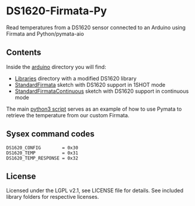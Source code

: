 # DS1620-Firmata-Py
Read temperatures from a DS1620 sensor connected to an Arduino using Firmata and Python/pymata-aio

## Contents
Inside the [arduino](arduino/) directory you will find:

* [Libraries](arduino/libraries/) directory with a modified DS1620 library
* [StandardFirmata](arduino/StandardFirmata/StandardFirmata.ino) sketch with DS1620 support in 1SHOT mode
* [StandardFirmataContinuous](arduino/StandardFirmataContinuous/StandardFirmataContinuous.ino) sketch with DS1620 support in continuous mode

The main [python3 script](get_temps.py) serves as an example of how to use Pymata to retrieve the temperature from our custom Firmata.

## Sysex command codes

```
DS1620_CONFIG        = 0x30
DS1620_TEMP          = 0x31
DS1620_TEMP_RESPONSE = 0x32
```

## License

Licensed under the LGPL v2.1, see LICENSE file for details. See included library folders for respective licenses.
